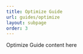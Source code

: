 ```yaml
---
title: Optimize Guide
url: guides/optimize
layout: subpage
order: 3
---
```


Optimize Guide content here
